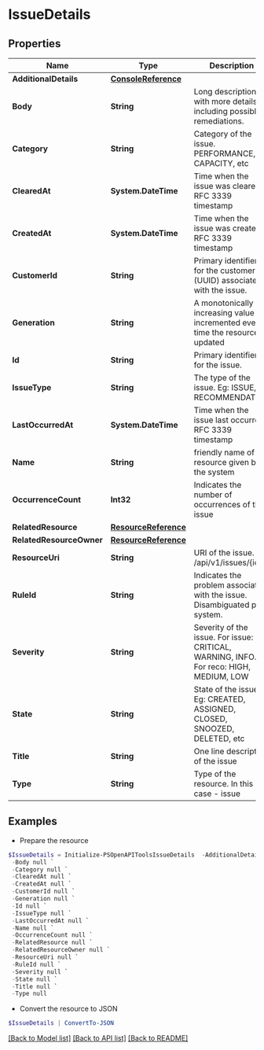 # IssueDetails
## Properties

Name | Type | Description | Notes
------------ | ------------- | ------------- | -------------
**AdditionalDetails** | [**ConsoleReference**](ConsoleReference.md) |  | [optional] 
**Body** | **String** | Long description with more details including possible remediations. | [optional] 
**Category** | **String** | Category of the issue. PERFORMANCE, CAPACITY, etc | [optional] 
**ClearedAt** | **System.DateTime** | Time when the issue was cleared. RFC 3339 timestamp | [optional] 
**CreatedAt** | **System.DateTime** | Time when the issue was created. RFC 3339 timestamp | [optional] 
**CustomerId** | **String** | Primary identifier for the customer (UUID) associated with the issue. | [optional] 
**Generation** | **String** | A monotonically increasing value incremented every time the resource is updated | [optional] 
**Id** | **String** | Primary identifier for the issue. | 
**IssueType** | **String** | The type of the issue. Eg: ISSUE, RECOMMENDATION | [optional] 
**LastOccurredAt** | **System.DateTime** | Time when the issue last occurred. RFC 3339 timestamp | [optional] 
**Name** | **String** | friendly name of the resource given by the system | [optional] 
**OccurrenceCount** | **Int32** | Indicates the number of occurrences of the issue | [optional] 
**RelatedResource** | [**ResourceReference**](ResourceReference.md) |  | [optional] 
**RelatedResourceOwner** | [**ResourceReference**](ResourceReference.md) |  | [optional] 
**ResourceUri** | **String** | URI of the issue. Eg: /api/v1/issues/{id} | [optional] 
**RuleId** | **String** | Indicates the problem associated with the issue. Disambiguated per system. | [optional] 
**Severity** | **String** | Severity of the issue. For issue: CRITICAL, WARNING, INFO. For reco: HIGH, MEDIUM, LOW | [optional] 
**State** | **String** | State of the issue. Eg: CREATED, ASSIGNED, CLOSED, SNOOZED, DELETED, etc | [optional] 
**Title** | **String** | One line description of the issue | [optional] 
**Type** | **String** | Type of the resource. In this case - issue | [optional] 

## Examples

- Prepare the resource
```powershell
$IssueDetails = Initialize-PSOpenAPIToolsIssueDetails  -AdditionalDetails null `
 -Body null `
 -Category null `
 -ClearedAt null `
 -CreatedAt null `
 -CustomerId null `
 -Generation null `
 -Id null `
 -IssueType null `
 -LastOccurredAt null `
 -Name null `
 -OccurrenceCount null `
 -RelatedResource null `
 -RelatedResourceOwner null `
 -ResourceUri null `
 -RuleId null `
 -Severity null `
 -State null `
 -Title null `
 -Type null
```

- Convert the resource to JSON
```powershell
$IssueDetails | ConvertTo-JSON
```

[[Back to Model list]](../README.md#documentation-for-models) [[Back to API list]](../README.md#documentation-for-api-endpoints) [[Back to README]](../README.md)

